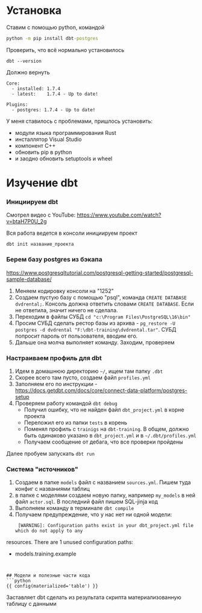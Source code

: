 # Установка

Ставим с помощью python, командой 
```cmd
python -m pip install dbt-postgres
```
Проверить, что всё нормально установилось
```
dbt --version
```
Должно вернуть
```
Core:
  - installed: 1.7.4
  - latest:    1.7.4 - Up to date!

Plugins:
  - postgres: 1.7.4 - Up to date!
```
У меня ставилось с проблемами, пришлось установить:
* модули языка программирования Rust
* инсталлятор Visual Studio
* компонент C++
* обновить pip в python
* и заодно обновить setuptools и wheel

# Изучение dbt


### Инициируем dbt
Смотрел видео с YouTube:
https://www.youtube.com/watch?v=btaH7P0U_2g

Вся работа ведется в консоли
инициируем проект
```
dbt init название_проекта
```

### Берем базу postgres из бэкапа
https://www.postgresqltutorial.com/postgresql-getting-started/postgresql-sample-database/

1. Меняем кодировку консоли на "1252"
2. Создаем пустую базу с помощью "psql", команда `CREATE DATABASE dvdrental;`. Консоль должна ответить словами `CREATE DATABASE`. Если не ответила, значит ничего не сделала.
3. Переходим в файлы СУБД `cd "c:\Program Files\PostgreSQL\16\bin"`
4. Просим СУБД сделать рестор базы из архива - `pg_restore -U postgres -d dvdrental "F:\dbt-training\dvdrental.tar"`. СУБД попросит пароль от пользователя, вводим его.
5. Дальше она молча выполняет команду. Заходим, проверяем

### Настраиваем профиль для dbt

1. Идем в домашнюю директорию `~/`, ищем там папку `.dbt`
2. Скорее всего там пусто, создаем файл `profiles.yml`
3. Заполняем его по инструкции - https://docs.getdbt.com/docs/core/connect-data-platform/postgres-setup
4. Проверяем работу командой `dbt debug`
   * Получил ошибку, что не найден файл `dbt_project.yml` в корне проекта
   * Переложил его из папки `tests` в корень
   * Поменял профиль с `trainigs` на `dbt-training`. В общем, должно быть одинаково указано в `dbt_project.yml` и в `~/.dbt/profiles.yml`
   * Получаем сообщение от дебага, что все проверки пройдены

Далее пробуем запускать `dbt run`

### Система "источников"
1. Создаем в папке `models` файл с названием `sources.yml`. Пишем туда конфиг с названиями таблиц
2. в папке с моделями создаем новую папку, например `my_models` в ней файл `actor.sql`. В последний файл пишем SQL-jinja код
3. Выполняем команду в терминале `dbt compile`
4. Получаем предупреждение, что у нас нет ни одной модели: 
   ```
    [WARNING]: Configuration paths exist in your dbt_project.yml file which do not apply to any 
  resources.
  There are 1 unused configuration paths:
  - models.training.example
  ```


## Модели и полезные части кода
```python
{{ config(materialized='table') }}
```
Заставляет dbt сделать из результата скрипта материализованную таблицу с данными
